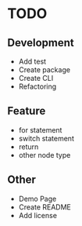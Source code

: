 # TODO

## Development
* Add test
* Create package
* Create CLI
* Refactoring

## Feature
* for statement
* switch statement
* return
* other node type

## Other
* Demo Page
* Create README
* Add license
